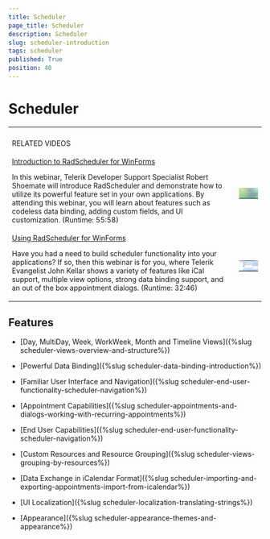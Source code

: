 ```yaml
---
title: Scheduler
page_title: Scheduler
description: Scheduler
slug: scheduler-introduction
tags: scheduler
published: True
position: 40
---
```


# Scheduler


<table><th><tr><td>

RELATED VIDEOS</td><td></td></tr></th><tr><td>[Introduction to RadScheduler for WinForms](http://tv.telerik.com/winforms/radscheduler/introduction-radscheduler-winforms)

In this webinar, Telerik Developer Support Specialist Robert Shoemate will introduce RadScheduler and demonstrate how to utilize its powerful feature set in your own applications. By attending this webinar, you will learn about features such as codeless data binding, adding custom fields, and UI customization. (Runtime: 55:58)
            		</td><td>

![scheduler-data-binding-codeless-data-binding 002](images/scheduler-data-binding-codeless-data-binding002.png)</td></tr><tr><td>[Using RadScheduler for WinForms](http://tv.telerik.com/winforms/radscheduler/scheduler)

Have you had a need to build scheduler functionality into your applications? If so, then this webinar is for you, where Telerik Evangelist John Kellar shows a variety of features like iCal support, multiple view options, strong data binding support, and an out of the box appointment dialogs. (Runtime: 32:46)
            		</td><td>

![scheduler-introduction 001](images/scheduler-introduction001.png)</td></tr></table>

## Features

* [Day, MultiDay, Week, WorkWeek, Month and Timeline Views]({%slug scheduler-views-overview-and-structure%})

* [Powerful Data Binding]({%slug scheduler-data-binding-introduction%})

* [Familiar User Interface and Navigation]({%slug scheduler-end-user-functionality-scheduler-navigation%})

* [Appointment Capabilities]({%slug scheduler-appointments-and-dialogs-working-with-recurring-appointments%})

* [End User Capabilities]({%slug scheduler-end-user-functionality-scheduler-navigation%})

* [Custom Resources and Resource Grouping]({%slug scheduler-views-grouping-by-resources%})

* [Data Exchange in iCalendar Format]({%slug scheduler-importing-and-exporting-appointments-import-from-icalendar%})

* [UI Localization]({%slug scheduler-localization-translating-strings%})

* [Appearance]({%slug scheduler-appearance-themes-and-appearance%})
